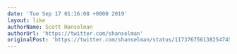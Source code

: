 ```yaml
---
date: 'Tue Sep 17 01:16:08 +0000 2019'
layout: like
authorName: Scott Hanselman
authorUrl: 'https://twitter.com/shanselman'
originalPost: 'https://twitter.com/shanselman/status/1173767561382547456'
---
```

